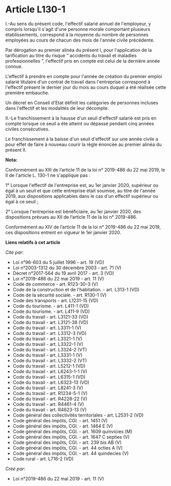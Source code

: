 # Article L130-1

I.-Au sens du présent code, l'effectif salarié annuel de l'employeur, y compris lorsqu'il s'agit d'une personne morale
comportant plusieurs établissements, correspond à la moyenne du nombre de personnes employées au cours de chacun des mois de
l'année civile précédente.

Par dérogation au premier alinéa du présent I, pour l'application de la tarification au titre du risque “ accidents du
travail et maladies professionnelles ”, l'effectif pris en compte est celui de la dernière année connue.

L'effectif à prendre en compte pour l'année de création du premier emploi salarié titulaire d'un contrat de travail dans
l'entreprise correspond à l'effectif présent le dernier jour du mois au cours duquel a été réalisée cette première embauche.

Un décret en Conseil d'Etat définit les catégories de personnes incluses dans l'effectif et les modalités de leur décompte.

II.-Le franchissement à la hausse d'un seuil d'effectif salarié est pris en compte lorsque ce seuil a été atteint ou dépassé
pendant cinq années civiles consécutives.

Le franchissement à la baisse d'un seuil d'effectif sur une année civile a pour effet de faire à nouveau courir la règle
énoncée au premier alinéa du présent II.

**Nota:**

Conformément au XIII de l’article 11 de la loi n° 2019-486 du 22 mai 2019, le II de l'article L. 130-1 ne s'applique pas :

1° Lorsque l'effectif de l'entreprise est, au 1er janvier 2020, supérieur ou égal à un seuil et que cette entreprise était
soumise, au titre de l'année 2019, aux dispositions applicables dans le cas d'un effectif supérieur ou égal à ce seuil ;

2° Lorsque l'entreprise est bénéficiaire, au 1er janvier 2020, des dispositions prévues au XII de l’article 11 de la loi n°
2019-486.

Conformément au XIV de l’article 11 de la loi n° 2019-486 du 22 mai 2019, ces dispositions entrent en vigueur le 1er janvier
2020.

**Liens relatifs à cet article**

_Cité par_:

  - Loi n°96-603 du 5 juillet 1996 - art. 19 (VD)
  - Loi n°2003-1312 du 30 décembre 2003 - art. 71 (V)
  - Décret n°2017-564 du 19 avril 2017 - art. 3 (VD)
  - Loi n°2019-486 du 22 mai 2019 - art. 11 (V)
  - Code de commerce - art. R123-30-3 (V)
  - Code de la construction et de l'habitation. - art. L313-1 (VD)
  - Code de la sécurité sociale. - art. R130-1 (V)
  - Code des transports - art. L1231-15 (VD)
  - Code du tourisme. - art. L411-1 (VD)
  - Code du tourisme. - art. L411-9 (VD)
  - Code du travail - art. L3121-33 (VD)
  - Code du travail - art. L3121-38 (VD)
  - Code du travail - art. L3311-1 (V)
  - Code du travail - art. L3312-3 (VD)
  - Code du travail - art. L3321-1 (V)
  - Code du travail - art. L3322-1 (V)
  - Code du travail - art. L3324-2 (VT)
  - Code du travail - art. L3331-1 (V)
  - Code du travail - art. L3332-2 (VT)
  - Code du travail - art. L5212-1 (VD)
  - Code du travail - art. L6243-1-1 (V)
  - Code du travail - art. L6315-1 (VD)
  - Code du travail - art. L6323-13 (VD)
  - Code du travail - art. L8241-3 (V)
  - Code du travail - art. R1234-5-1 (V)
  - Code du travail - art. R4228-22 (V)
  - Code du travail - art. R4461-4 (V)
  - Code du travail - art. R4623-13 (V)
  - Code général des collectivités territoriales - art. L2531-2 (VD)
  - Code général des impôts, CGI. - art. 1451 (V)
  - Code général des impôts, CGI. - art. 1464 E (V)
  - Code général des impôts, CGI. - art. 1609 quinvicies (M)
  - Code général des impôts, CGI. - art. 1647 C septies (V)
  - Code général des impôts, CGI. - art. 239 bis AB (V)
  - Code général des impôts, CGI. - art. 44 octies A (V)
  - Code général des impôts, CGI. - art. 44 quindecies (V)
  - Code rural - art. L716-2 (VD)

_Créé par_:

  - Loi n°2019-486 du 22 mai 2019 - art. 11 (V)
